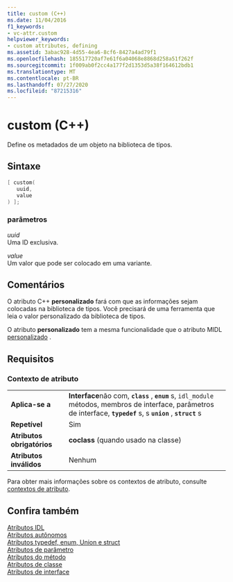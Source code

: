 ```yaml
---
title: custom (C++)
ms.date: 11/04/2016
f1_keywords:
- vc-attr.custom
helpviewer_keywords:
- custom attributes, defining
ms.assetid: 3abac928-4d55-4ea6-8cf6-8427a4ad79f1
ms.openlocfilehash: 185517720af7e61f6a04068e8868d258a51f262f
ms.sourcegitcommit: 1f009ab0f2cc4a177f2d1353d5a38f164612bdb1
ms.translationtype: MT
ms.contentlocale: pt-BR
ms.lasthandoff: 07/27/2020
ms.locfileid: "87215316"
---
```

# <a name="custom-c"></a>custom (C++)

Define os metadados de um objeto na biblioteca de tipos.

## <a name="syntax"></a>Sintaxe

```cpp
[ custom(
   uuid,
   value
) ];
```

### <a name="parameters"></a>parâmetros

*uuid*<br/>
Uma ID exclusiva.

*value*<br/>
Um valor que pode ser colocado em uma variante.

## <a name="remarks"></a>Comentários

O atributo C++ **personalizado** fará com que as informações sejam colocadas na biblioteca de tipos. Você precisará de uma ferramenta que leia o valor personalizado da biblioteca de tipos.

O atributo **personalizado** tem a mesma funcionalidade que o atributo MIDL [personalizado](/windows/win32/Midl/custom) .

## <a name="requirements"></a>Requisitos

### <a name="attribute-context"></a>Contexto de atributo

|||
|-|-|
|**Aplica-se a**|**Interface**não com, **`class`** , **`enum`** s, `idl_module` métodos, membros de interface, parâmetros de interface, **`typedef`** s, s **`union`** , **`struct`** s|
|**Repetível**|Sim|
|**Atributos obrigatórios**|**coclass** (quando usado na classe)|
|**Atributos inválidos**|Nenhum|

Para obter mais informações sobre os contextos de atributo, consulte [contextos de atributo](cpp-attributes-com-net.md#contexts).

## <a name="see-also"></a>Confira também

[Atributos IDL](idl-attributes.md)<br/>
[Atributos autônomos](stand-alone-attributes.md)<br/>
[Atributos typedef, enum, Union e struct](typedef-enum-union-and-struct-attributes.md)<br/>
[Atributos de parâmetro](parameter-attributes.md)<br/>
[Atributos do método](method-attributes.md)<br/>
[Atributos de classe](class-attributes.md)<br/>
[Atributos de interface](interface-attributes.md)
